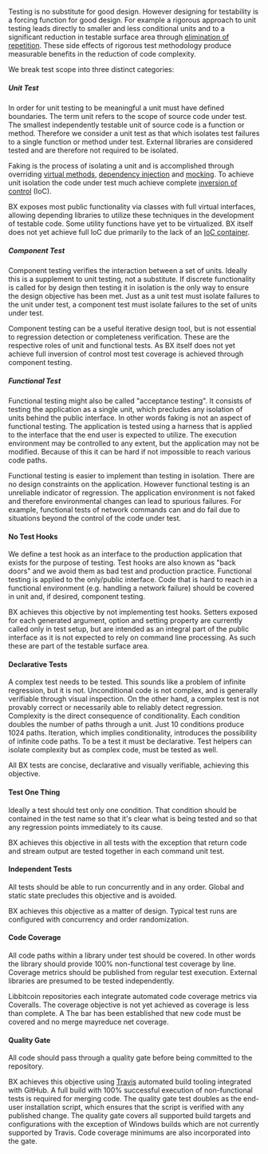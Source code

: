 Testing is no substitute for good design. However designing for testability is a forcing function for good design. For example a rigorous approach to unit testing leads directly to smaller and less conditional units and to a significant reduction in testable surface area through [elimination of repetition](http://en.wikipedia.org/wiki/Don't_repeat_yourself). These side effects of rigorous test methodology produce measurable benefits in the reduction of code complexity.

We break test scope into three distinct categories:

##### Unit Test
In order for unit testing to be meaningful a unit must have defined boundaries. The term unit refers to the scope of source code under test. The smallest independently testable unit of source code is a function or method. Therefore we consider a unit test as that which isolates test failures to a single function or method under test. External libraries are considered tested and are therefore not required to be isolated.

Faking is the process of isolating a unit and is accomplished through overriding [virtual methods](http://en.wikipedia.org/wiki/Virtual_function), [dependency injection](http://en.wikipedia.org/wiki/Dependency_injection) and [mocking](http://en.wikipedia.org/wiki/Mock_object). To achieve unit isolation the code under test much achieve complete [inversion of control](http://en.wikipedia.org/wiki/Inversion_of_control) (IoC).

BX exposes most public functionality via classes with full virtual interfaces, allowing depending libraries to utilize these techniques in the development of testable code. Some utility functions have yet to be virtualized. BX itself does not yet achieve full IoC due primarily to the lack of an [IoC container](http://www.martinfowler.com/articles/injection.html).

##### Component Test
Component testing verifies the interaction between a set of units. Ideally this is a supplement to unit testing, not a substitute. If discrete functionality is called for by design then testing it in isolation is the only way to ensure the design objective has been met. Just as a unit test must isolate failures to the unit under test, a component test must isolate failures to the set of units under test.

Component testing can be a useful iterative design tool, but is not essential to regression detection or completeness verification. These are the respective roles of unit and functional tests. As BX itself does not yet achieve full inversion of control most test coverage is achieved through component testing.

##### Functional Test
Functional testing might also be called "acceptance testing". It consists of testing the application as a single unit, which precludes any isolation of units behind the public interface. In other words faking is not an aspect of functional testing. The application is tested using a harness that is applied to the interface that the end user is expected to utilize. The execution environment may be controlled to any extent, but the application may not be modified. Because of this it can be hard if not impossible to reach various code paths.

Functional testing is easier to implement than testing in isolation. There are no design constraints on the application. However functional testing is an unreliable indicator of regression. The application environment is not faked and therefore environmental changes can lead to spurious failures. For example, functional tests of network commands can and do fail due to situations beyond the control of the code under test.

#### No Test Hooks
We define a test hook as an interface to the production application that exists for the purpose of testing. Test hooks are also known as "back doors" and we avoid them as bad test and production practice. Functional testing is applied to the only/public interface. Code that is hard to reach in a functional environment (e.g. handling a network failure) should be covered in unit and, if desired, component testing.

BX achieves this objective by not implementing test hooks. Setters exposed for each generated argument, option and setting property are currently called only in test setup, but are intended as an integral part of the public interface as it is not expected to rely on command line processing. As such these are part of the testable surface area.

#### Declarative Tests
A complex test needs to be tested. This sounds like a problem of infinite regression, but it is not. Unconditional code is not complex, and is generally verifiable through visual inspection. On the other hand, a complex test is not provably correct or necessarily able to reliably detect regression. Complexity is the direct consequence of conditionality. Each condition doubles the number of paths through a unit. Just 10 conditions produce 1024 paths. Iteration, which implies conditionality, introduces the possibility of infinite code paths. To be a test it must be declarative. Test helpers can isolate complexity but as complex code, must be tested as well.

All BX tests are concise, declarative and visually verifiable, achieving this objective.

#### Test One Thing
Ideally a test should test only one condition. That condition should be contained in the test name so that it's clear what is being tested and so that any regression points immediately to its cause.

BX achieves this objective in all tests with the exception that return code and stream output are tested together in each command unit test.

#### Independent Tests
All tests should be able to run concurrently and in any order. Global and static state precludes this objective and is avoided. 

BX achieves this objective as a matter of design. Typical test runs are configured with concurrency and order randomization.

#### Code Coverage
All code paths within a library under test should be covered. In other words the library should provide 100% non-functional test coverage by line. Coverage metrics should be published from regular test execution. External libraries are presumed to be tested independently.

Libbitcoin repositories each integrate automated code coverage metrics via Coveralls. The coverage objective is not yet achieved as coverage is less than complete. A The bar has been established that new code must be covered and no merge mayreduce net coverage.

#### Quality Gate
All code should pass through a quality gate before being committed to the repository.

BX achieves this objective using [Travis](https://travis-ci.org) automated build tooling integrated with GitHub. A full build with 100% successful execution of non-functional tests is required for merging code. The quality gate test doubles as the end-user installation script, which ensures that the script is verified with any published change.  The quality gate covers all supported build targets and configurations with the exception of Windows builds which are not currently supported by Travis. Code coverage minimums are also incorporated into the gate.